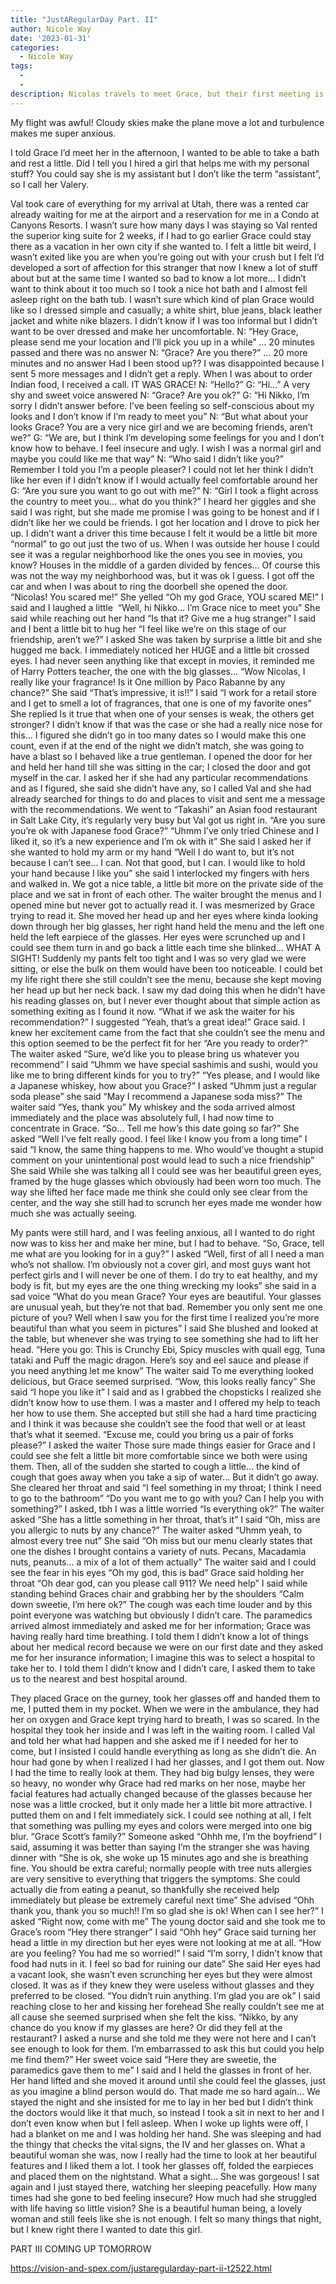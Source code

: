 ```yaml
---
title: "JustARegularDay Part. II"
author: Nicole Way
date: '2023-01-31'
categories:
  - Nicole Way
tags:
  - 
  - 
description: Nicolas travels to meet Grace, but their first meeting is filled with insecurity, surprises, and unexpected connections.
---
```

My flight was awful! Cloudy skies make the plane move a lot and turbulence makes me super anxious. 

I told Grace I’d meet her in the afternoon, I wanted to be able to take a bath and rest a little.
Did I tell you I hired a girl that helps me with my personal stuff? You could say she is my assistant but I don’t like the term “assistant”, so I call her Valery.

Val took care of everything for my arrival at Utah, there was a rented car already waiting for me at the airport and a reservation for me in a Condo at Canyons Resorts. 
I wasn’t sure how many days I was staying so Val rented the superior king suite for 2 weeks, if I had to go earlier Grace could stay there as a vacation in her own city if she wanted to. 
I felt a little bit weird, I wasn’t exited like you are when you’re going out with your crush but I felt I’d developed a sort of affection for this stranger that now I knew a lot of stuff about but at the same time I wanted so bad to know a lot more… I didn’t want to think about it too much so I took a nice hot bath and I almost fell asleep right on the bath tub. I wasn’t sure which kind of plan Grace would like so I dressed simple and casually; a white shirt, blue jeans, black leather jacket and white nike blazers. I didn’t know if I was too informal but I didn’t want to be over dressed and make her uncomfortable. 
N: “Hey Grace, please send me your location and I’ll pick you up in a while”
… 20 minutes passed and there was no answer
N: “Grace? Are you there?” 
… 20 more minutes and no answer 
Had I been stood up?? I was disappointed because I sent 5 more messages and I didn’t get a reply. 
When I was about to order Indian food, I received a call. IT WAS GRACE!
N: “Hello?”
G: “Hi…” A very shy and sweet voice answered
N: “Grace? Are you ok?” 
G: “Hi Nikko, I’m sorry I didn’t answer before. I’ve been feeling so self-conscious about my looks and I don’t know if I’m ready to meet you” 
N: “But what about your looks Grace? You are a very nice girl and we are becoming friends, aren’t we?”
G: “We are, but I think I’m developing some feelings for you and I don’t know how to behave. I feel insecure and ugly. I wish I was a normal girl and maybe you could like me that way”
N: “Who said I didn’t like you?” Remember I told you I’m a people pleaser? I could not let her think I didn’t like her even if I didn’t know if I would actually feel comfortable around her
G: “Are you sure you want to go out with me?”
N: “Girl I took a flight across the country to meet you… what do you think?”
I heard her giggles and she said I was right, but she made me promise I was going to be honest and if I didn’t like her we could be friends. I got her location and I drove to pick her up. I didn’t want a driver this time because I felt it would be a little bit more “normal” to go out just the two of us. 
When I was outside her house I could see it was a regular neighborhood like the ones you see in movies, you know? Houses in the middle of a garden divided by fences… Of course this was not the way my neighborhood was, but it was ok I guess. 
I got off the car and when I was about to ring the doorbell she opened the door. 
“Nicolas! You scared me!” She yelled
“Oh my god Grace, YOU scared ME!” I said and I laughed a little
 “Well, hi Nikko… I’m Grace nice to meet you” She said while reaching out her hand
“Is that it? Give me a hug stranger” I said and I bent a little bit to hug her “I feel like we’re on this stage of our friendship, aren’t we?” I asked
She was taken by surprise a little bit and she hugged me back. I immediately noticed her HUGE and a little bit crossed eyes. I had never seen anything like that except in movies, it reminded me of Harry Potters teacher, the one with the big glasses…
“Wow Nicolas, I really like your fragrance! Is it One million by Paco Rabanne by any chance?” She said 
“That’s impressive, it is!!” I said 
“I work for a retail store and I get to smell a lot of fragrances, that one is one of my favorite ones” She replied 
Is it true that when one of your senses is weak, the others get stronger? I didn’t know if that was the case or she had a really nice nose for this… 
I figured she didn’t go in too many dates so I would make this one count, even if at the end of the night we didn’t match, she was going to have a blast so I behaved like a true gentleman. 
I opened the door for her and held her hand till she was sitting in the car; I closed the door and got myself in the car. 
I asked her if she had any particular recommendations and as I figured, she said she didn’t have any, so I called Val and she had already searched for things to do and places to visit and sent me a message with the recommendations. 
We went to “Takashi” an Asian food restaurant in Salt Lake City, it’s regularly very busy but Val got us right in.
“Are you sure you’re ok with Japanese food Grace?”
“Uhmm I’ve only tried Chinese and I liked it, so it’s a new experience and I’m ok with it” She said
I asked her if she wanted to hold my arm or my hand 
“Well I do want to, but it’s not because I can’t see… I can. Not that good, but I can. I would like to hold your hand because I like you” she said
I interlocked my fingers with hers and walked in. 
We got a nice table, a little bit more on the private side of the place and we sat in front of each other. The waiter brought the menus and I opened mine but never got to actually read it. I was mesmerized by Grace trying to read it. She moved her head up and her eyes where kinda looking down through her big glasses, her right hand held the menu and the left one held the left earpiece of the glasses. Her eyes were scrunched up and I could see them turn in and go back a little each time she blinked… WHAT A SIGHT! Suddenly my pants felt too tight and I was so very glad we were sitting, or else the bulk on them would have been too noticeable.
I could bet my life right there she still couldn’t see the menu, because she kept moving her head up but her neck back. I saw my dad doing this when he didn’t have his reading glasses on, but I never ever thought about that simple action as something exiting as I found it now.
“What if we ask the waiter for his recommendation?” I suggested
“Yeah, that’s a great idea!” Grace said. I knew her excitement came from the fact that she couldn’t see the menu and this option seemed to be the perfect fit for her
“Are you ready to order?” The waiter asked
“Sure, we’d like you to please bring us whatever you recommend” I said
“Uhmm we have special sashimis and sushi, would you like me to bring different kinds for you to try?” 
“Yes please, and I would like a Japanese whiskey, how about you Grace?” I asked
“Uhmm just a regular soda please” she said
“May I recommend a Japanese soda miss?” The waiter said
“Yes, thank you” 
My whiskey and the soda arrived almost immediately and the place was absolutely full, I had now time to concentrate in Grace.
“So… Tell me how’s this date going so far?” She asked
“Well I’ve felt really good. I feel like I know you from a long time” I said
“I know, the same thing happens to me. Who would’ve thought a stupid comment on your unintentional post would lead to such a nice friendship” She said
While she was talking all I could see was her beautiful green eyes, framed by the huge glasses which obviously had been worn too much. The way she lifted her face made me think she could only see clear from the center, and the way she still had to scrunch her eyes made me wonder how much she was actually seeing. 


My pants were still hard, and I was feeling anxious, all I wanted to do right now was to kiss her and make her mine, but I had to behave. 
“So, Grace, tell me what are you looking for in a guy?” I asked
“Well, first of all I need a man who’s not shallow. I’m obviously not a cover girl, and most guys want hot perfect girls and I will never be one of them. I do try to eat healthy, and my body is fit, but my eyes are the one thing wrecking my looks” she said in a sad voice
“What do you mean Grace? Your eyes are beautiful. Your glasses are unusual yeah, but they’re not that bad. Remember you only sent me one picture of you? Well when I saw you for the first time I realized you’re more beautiful than what you seem in pictures” I said
She blushed and looked at the table, but whenever she was trying to see something she had to lift her head. 
“Here you go: This is Crunchy Ebi, Spicy muscles with quail egg, Tuna tataki and Puff the magic dragon. Here’s soy and eel sauce and please if you need anything let me know” The waiter said
To me everything looked delicious, but Grace seemed surprised.
“Wow, this looks really fancy” She said
“I hope you like it” I said and as I grabbed the chopsticks I realized she didn’t know how to use them. I was a master and I offered my help to teach her how to use them. 
She accepted but still she had a hard time practicing and I think it was because she couldn’t see the food that well or at least that’s what it seemed. 
“Excuse me, could you bring us a pair of forks please?” I asked the waiter
Those sure made things easier for Grace and I could see she felt a little bit more comfortable since we both were using them. 
Then, all of the sudden she started to cough a little… the kind of cough that goes away when you take a sip of water… But it didn’t go away.
She cleared her throat and said “I feel something in my throat; I think I need to go to the bathroom” 
“Do you want me to go with you? Can I help you with something?” I asked, tbh I was a little worried
“Is everything ok?” The waiter asked
“She has a little something in her throat, that’s it” I said
“Oh, miss are you allergic to nuts by any chance?” The waiter asked
“Uhmm yeah, to almost every tree nut” She said
“Oh miss but our menu clearly states that one the dishes I brought contains a variety of nuts. Pecans, Macadamia nuts, peanuts… a mix of a lot of them actually” The waiter said and I could see the fear in his eyes
“Oh my god, this is bad” Grace said holding her throat
“Oh dear god, can you please call 911? We need help” I said while standing behind Graces chair and grabbing her by the shoulders “Calm down sweetie, I’m here ok?” 
The cough was each time louder and by this point everyone was watching but obviously I didn’t care. The paramedics arrived almost immediately and asked me for her information; Grace was having really hard time breathing. I told them I didn’t know a lot of things about her medical record because we were on our first date and they asked me for her insurance information; I imagine this was to select a hospital to take her to. I told them I didn’t know and I didn’t care, I asked them to take us to the nearest and best hospital around.


They placed Grace on the gurney, took her glasses off and handed them to me, I putted them in my pocket. When we were in the ambulance, they had her on oxygen and Grace kept trying hard to breath, I was so scared. 
In the hospital they took her inside and I was left in the waiting room. I called Val and told her what had happen and she asked me if I needed for her to come, but I insisted I could handle everything as long as she didn’t die. 
An hour had gone by when I realized I had her glasses, and I got them out. Now I had the time to really look at them. 
They had big bulgy lenses, they were so heavy, no wonder why Grace had red marks on her nose, maybe her facial features had actually changed because of the glasses because her nose was a little crocked, but it only made her a little bit more attractive. I putted them on and I felt immediately sick. I could see nothing at all, I felt that something was pulling my eyes and colors were merged into one big blur. 
“Grace Scott’s family?” Someone asked
“Ohhh me, I’m the boyfriend” I said, assuming it was better than saying I’m the stranger she was having dinner with 
“She is ok, she woke up 15 minutes ago and she is breathing fine. You should be extra careful; normally people with tree nuts allergies are very sensitive to everything that triggers the symptoms. She could actually die from eating a peanut, so thankfully she received help immediately but please be extremely careful next time” She advised 
“Ohh thank you, thank you so much!! I’m so glad she is ok! When can I see her?” I asked
“Right now, come with me” The young doctor said and she took me to Grace’s room
“Hey there stranger” I said
“Ohh hey” Grace said turning her head a little in my direction but her eyes were not looking at me at all. 
“How are you feeling? You had me so worried!” I said
“I’m sorry, I didn’t know that food had nuts in it. I feel so bad for ruining our date” She said
Her eyes had a vacant look, she wasn’t even scrunching her eyes but they were almost closed. It was as if they knew they were useless without glasses and they preferred to be closed.
“You didn’t ruin anything. I’m glad you are ok” I said reaching close to her and kissing her forehead
She really couldn’t see me at all cause she seemed surprised when she felt the kiss.
“Nikko, by any chance do you know if my glasses are here? Or did they fell at the restaurant? I asked a nurse and she told me they were not here and I can’t see enough to look for them. I’m embarrassed to ask this but could you help me find them?” Her sweet voice said
“Here they are sweetie, the paramedics gave them to me” I said and I held the glasses in front of her. Her hand lifted and she moved it around until she could feel the glasses, just as you imagine a blind person would do. That made me so hard again… 
We stayed the night and she insisted for me to lay in her bed but I didn’t think the doctors would like it that much, so instead I took a sit in next to her and I don’t even know when but I fell asleep. 
When I woke up lights were off, I had a blanket on me and I was holding her hand. She was sleeping and had the thingy that checks the vital signs, the IV and her glasses on. 
What a beautiful woman she was, now I really had the time to look at her beautiful features and I liked them a lot. I took her glasses off, folded the earpieces and placed them on the nightstand. What a sight… She was gorgeous! 
I sat again and I just stayed there, watching her sleeping peacefully. How many times had she gone to bed feeling insecure? How much had she struggled with life having so little vision?
She is a beautiful human being, a lovely woman and still feels like she is not enough. I felt so many things that night, but I knew right there I wanted to date this girl.

PART III COMING UP TOMORROW

https://vision-and-spex.com/justaregularday-part-ii-t2522.html